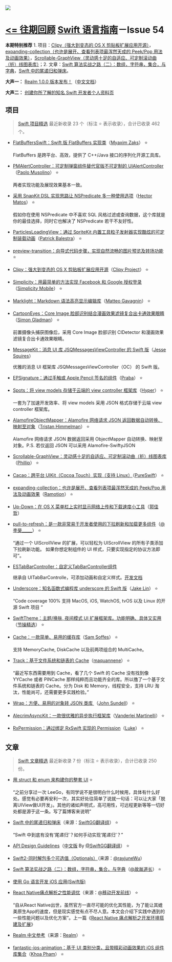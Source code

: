 ![](http://dulema.sinaapp.com/logo/sl-banner.png)

**[<= 往期回顾](https://github.com/ipader/SwiftGuide/blob/master/weekly/README.md)**
[Swift 语言指南](https://github.com/ipader/SwiftGuide)－Issue 54
===
**本期特别推荐** 1. 项目：[Clipy（强大到变态的 OS X 剪贴板扩展应用开源）](https://github.com/Clipy/Clipy)，[expanding-collection（也许是展开、查看列表项最浑然天成的 Peek/Pop 用法及动画效果）](https://github.com/Ramotion/expanding-collection)，[Scrollable-GraphView（灵动感十足的自适应、可定制滚动曲（折）线图表库）](https://github.com/philackm/Scrollable-GraphView)；2. 文章：[Swift 算法实战之路（二）：数组，字符串，集合，与字典](http://www.jianshu.com/p/977736b08bd7)，[Swift 中的尾递归和弹床](http://swift.gg/2016/05/27/recursive-tail-calls-and-trampolines-in-swift/)。

**大声一：** [Realm 1.0.0 版本发布！](https://realm.io/cn/news/realm-1.0/)（[中文文档](https://realm.io/cn/docs/swift/latest/)）

**大声二：** [创建你所了解的知名 Swift 开发者个人资料页](https://github.com/ipader/SwiftGuide/wiki)

## 项目
> [Swift 项目精选](https://github.com/ipader/SwiftGuide/blob/master/Featured.md) 最近新收录 23 个（标注 ⭐️ 表示收录），合计已收录 462 个。

* [FlatBuffersSwift：Swift 版 FlatBuffers 实现类](https://github.com/mzaks/FlatBuffersSwift)（[Myaxim Zaks](https://github.com/mzaks)） ⭐️

	FlatBuffers 是跨平台、高效，提供了 C++/Java 接口的序列化开源工具库。
	
* [PMAlertController：可定制弹窗组件替代官版不可定制的 UIAlertController](https://github.com/Codeido/PMAlertController)（[Paolo Musolino](https://github.com/Codeido)） ⭐️

	两者实现功能及展现效果基本一致。

* [采用 SnapKit DSL 实现思路让 NSPredicate 多一种使用选项](https://github.com/KrakenDev/PrediKit)（[Hector Matos](https://github.com/KrakenDev/)） ⭐️
	
	假如你在使用 NSPredicate 中不喜欢 SQL 风格过滤或查询数据，这个库就是你的最佳选择，同时它也解决了 NSPredicate 若干不友好性。

* [ParticlesLoadingView：通过 SpriteKit 内置工具粒子发射器实现酷炫的可定制装载动画](https://github.com/BalestraPatrick/ParticlesLoadingView)（[Patrick Balestra](https://github.com/BalestraPatrick)） ⭐️


* [preview-transition：向导式代码步骤，实现自然流畅的图片预览及转场功能](https://github.com/Ramotion/preview-transition) ⭐️

* [Clipy：强大到变态的 OS X 剪贴板扩展应用开源](https://github.com/Clipy/Clipy)（[Clipy Project](https://github.com/Clipy)） ⭐️

* [Simplicity：用最简单的方法实现 Facebook 和 Google 授权登录](https://github.com/SimplicityMobile/Simplicity)（[Simplicity Mobile](https://github.com/SimplicityMobile)） ⭐️

* [Marklight：Markdown 语法高亮显示编辑库](https://github.com/macteo/Marklight)（[Matteo Gavagnin](https://github.com/macteo)） ⭐️

* [CartoonEyes：Core Image 脸部识别结合漫画效果滤镜复合出卡通效果眼睛](https://github.com/FlexMonkey/CartoonEyes)（[Simon Gladman](https://github.com/FlexMonkey)） ⭐️

	前置摄像头捕获图像后，采用 Core Image 脸部识别 CIDetector 和漫画效果滤镜复合出卡通效果眼睛。

* [MessageKit：消息 UI 库 JSQMessagesViewController 的 Swift 版](https://github.com/MessageKit/MessageKit)（[Jesse Squires](https://github.com/jessesquires)）
	
	优雅的消息 UI 框架库 JSQMessagesViewController（OC） 的 Swift 版。

* [EPSignature：通过手触或 Apple Pencil 签名的组件](https://github.com/ipraba/EPSignature)（[Praba](https://github.com/ipraba)） ⭐️

* [Spots：将 view models 存储于云端的 view controller 框架库](https://github.com/hyperoslo/Spots)（[Hyper](https://github.com/hyperoslo)） ⭐️

	一套为了加速开发效率、将 view models 采用 JSON 格式存储于云端 view controller 框架库。

* [AlamofireObjectMapper：Alamofire 网络请求 JSON 返回数据自动转换、映射至对象](https://github.com/tristanhimmelman/AlamofireObjectMapper)（[Tristan Himmelman](https://github.com/tristanhimmelman)） ⭐️

	Alamofire 网络请求 JSON 数据返回采用 ObjectMapper 自动转换、映射至对象。P.S. 若仅返回 JSON 可以采用 Alamofire-SwiftyJSON

* [Scrollable-GraphView：灵动感十足的自适应、可定制滚动曲（折）线图表库](https://github.com/philackm/Scrollable-GraphView)（[Phillip](https://github.com/philackm)） ⭐️

* [Cacao：跨平台 UIKit（Cocoa Touch）实现（支持 Linux）](https://github.com/PureSwift/Cacao)（[PureSwift](https://github.com/PureSwift)） ⭐️

* [expanding-collection：也许是展开、查看列表项最浑然天成的 Peek/Pop 用法及动画效果](https://github.com/Ramotion/expanding-collection)（[Ramotion](https://github.com/Ramotion)） ⭐️

* [Up-Down：在 OS X 菜单栏上实时显示网络上传和下载速度小工具](https://github.com/gjiazhe/Up-Down)（[郭佳哲](https://github.com/gjiazhe)）

* [pull-to-refresh：是一款非常易于开发者使用的下拉刷新和加载更多组件](https://github.com/eggswift/pull-to-refresh)（[@李昊_____](http://weibo.com/u/5120522686)） ⭐️

	“通过一个 UIScrollView 的扩展，可以轻松为 UIScrollView 的所有子类添加下拉刷新功能。 如果你想定制组件的 UI 样式，只要实现指定的协议方法即可”。

* [ESTabBarController：自定义TabBarController组件](https://github.com/eggswift/ESTabBarController)

	继承自 UITabBarControlle，可添加动画和自定义样式。[开发文档](http://www.jianshu.com/p/9e52630e7368)
	
* [Underscore：知名函数式编程库 underscore 的 Swift 版](https://github.com/JakeLin/Underscore)（[Jake Lin](https://github.com/JakeLin)） ⭐️

	“Code coverage 100%  支持 MacOS, iOS, WatchOS, tvOS 以及 Linux 的开源 Swift 项目 ”
	
* [SwiftTheme：主题/换肤, 夜间模式 UI 扩展框架库。功能明确、具体又实用](https://github.com/jiecao-fm/SwiftTheme)（[节操精选](https://github.com/jiecao-fm)） ⭐️

* [Cache：一款简单、易用的缓存库](https://github.com/soffes/Cache)（[Sam Soffes](https://github.com/soffes)） ⭐️

	支持 MemoryCache, DiskCache 以及前两项组合的 MultiCache。

* [Track：基于文件系统和链表的 Cache](https://github.com/maquannene/Track)（[maquannene](https://github.com/maquannene)） ⭐️

	“最近写东西需要用到 Cache，看了几个 Swift 的 Cache 没有找到像 YYCache 或者 PINCache 那样纯粹而且功能齐全的库。所以撸了一个基于文件系统和链表的 Cache。分为 Disk 和 Memory，线程安全，支持 LRU 淘汰，性能尚可，还需要更多实践检验。”

* [Wrap：方便、易用的对象转 JSON 类库 ](https://github.com/JohnSundell/Wrap)（[John Sundell](https://github.com/JohnSundell)） ⭐️	
* [AlecrimAsyncKit：一款很优雅的异步执行框架库](https://github.com/Alecrim/AlecrimAsyncKit)（[Vanderlei Martinelli](https://github.com/vmartinelli)） ⭐️

* [RxPermission：通过绑定 RxSwift 实现的 Permission](https://github.com/sunshinejr/RxPermission)（[Luke](https://github.com/sunshinejr)） ⭐️

## 文章
> [Swift 文章精选](https://github.com/ipader/SwiftGuide/blob/master/Featured-Articles.md) 最近新收录 7 份（标注 ⭐️ 表示收录），合计已收录 250 份。

* [用 struct 和 enum 来构建你的整套 UI](http://allblue.me/swift/2016/05/26/LeeGo-chinese-version/) ⭐️

	“之前分享过一次 LeeGo，有同学说不是很明白什么时候用，具体有什么好处。感觉有必要再安利一次，其实好处往简单了说就一句话：可以让大家「脱离UIView做UI开发」。其他的诸如声明式，高可用性，可远程更新等等一切好处都是源于这一条。写了篇博客来说明”

* [Swift 中的尾递归和弹床](http://swift.gg/2016/05/27/recursive-tail-calls-and-trampolines-in-swift/)（来源：[SwiftGG翻译组](http://weibo.com/swiftguide)） ⭐️

	“Swift 中到底有没有‘尾递归’？如何手动实现‘尾递归’？”

* [API Design Guidelines](https://swift.org/documentation/api-design-guidelines/)（[中文版](http://swift.gg/2016/05/18/api-design-guidelines/) By [@SwiftGG翻译组](http://weibo.com/u/5174822990)） ⭐️

* [Swift2-同时解包多个可选值（Optionals）](http://www.jianshu.com/p/1dad8c98baf5)（来源：[@rayjuneWu](http://weibo.com/rayjuneWu)）

* [Swift 算法实战之路（二）：数组，字符串，集合，与字典](http://www.jianshu.com/p/977736b08bd7)（[@故胤道长](http://weibo.com/soapyigu)） ⭐️

* [使用 Go 语言开发 iOS 应用(Swift版)](http://www.ituring.com.cn/article/215762)

* [React Native痛点解析之性能调优](http://t.cn/R57rfid)（来源：[@移动开发前线](http://weibo.com/bornmobile)） ⭐️

	“自从React Native出世，虽然官方一直尽可能的优化其性能，为了能让其媲美原生App的速度，但是现实感觉有点不尽人意。本文会介绍下实践中遇到的一些性能问题以及优化方案”。上一篇《[React Native 痛点解析之开发环境搭建及扩展](http://t.cn/R57ed70)》

* [Realm 中文参考](https://realm.io/cn/docs/swift/latest/)（来源：[Realm](https://realm.io/)） ⭐️

* [fantastic-ios-animation：基于 UI 类别分类，且带精彩动画效果的 iOS 组件库集合](https://github.com/onmyway133/fantastic-ios-animation)（[Khoa Pham](https://github.com/onmyway133)） ⭐️

